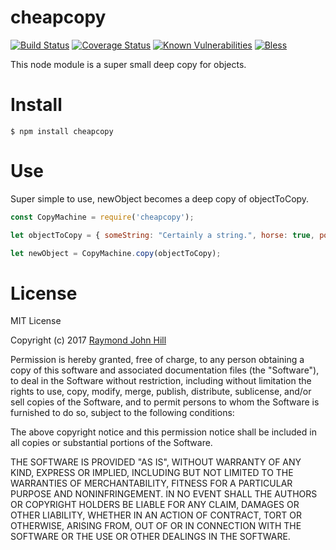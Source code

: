 # cheapcopy
[![Build Status](https://travis-ci.org/theinfamousrj/CheapCopy.svg?branch=master)](https://travis-ci.org/theinfamousrj/CheapCopy)
[![Coverage Status](https://coveralls.io/repos/github/theinfamousrj/CheapCopy/badge.svg?branch=master)](https://coveralls.io/github/theinfamousrj/CheapCopy?branch=master)
[![Known Vulnerabilities](https://snyk.io/test/github/theinfamousrj/cheapcopy/badge.svg)](https://snyk.io/test/github/theinfamousrj/cheapcopy)
[![Bless](https://cdn.rawgit.com/LunaGao/BlessYourCodeTag/master/tags/ramen.svg)](http://lunagao.github.io/BlessYourCodeTag/)

This node module is a super small deep copy for objects.

# Install

```{r, engine='bash'}
$ npm install cheapcopy
```

# Use

Super simple to use, newObject becomes a deep copy of objectToCopy.

```javascript
const CopyMachine = require('cheapcopy');

let objectToCopy = { someString: "Certainly a string.", horse: true, potion: 1 };

let newObject = CopyMachine.copy(objectToCopy);
```

# License
MIT License

Copyright (c) 2017 [Raymond John Hill](http://www.raymondjohnhill.com)

Permission is hereby granted, free of charge, to any person obtaining a copy
of this software and associated documentation files (the "Software"), to deal
in the Software without restriction, including without limitation the rights
to use, copy, modify, merge, publish, distribute, sublicense, and/or sell
copies of the Software, and to permit persons to whom the Software is
furnished to do so, subject to the following conditions:

The above copyright notice and this permission notice shall be included in all
copies or substantial portions of the Software.

THE SOFTWARE IS PROVIDED "AS IS", WITHOUT WARRANTY OF ANY KIND, EXPRESS OR
IMPLIED, INCLUDING BUT NOT LIMITED TO THE WARRANTIES OF MERCHANTABILITY,
FITNESS FOR A PARTICULAR PURPOSE AND NONINFRINGEMENT. IN NO EVENT SHALL THE
AUTHORS OR COPYRIGHT HOLDERS BE LIABLE FOR ANY CLAIM, DAMAGES OR OTHER
LIABILITY, WHETHER IN AN ACTION OF CONTRACT, TORT OR OTHERWISE, ARISING FROM,
OUT OF OR IN CONNECTION WITH THE SOFTWARE OR THE USE OR OTHER DEALINGS IN THE
SOFTWARE.

